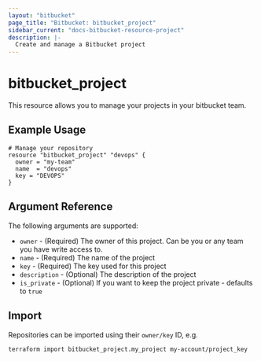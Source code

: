 ```yaml
---
layout: "bitbucket"
page_title: "Bitbucket: bitbucket_project"
sidebar_current: "docs-bitbucket-resource-project"
description: |-
  Create and manage a Bitbucket project
---
```



# bitbucket\_project

This resource allows you to manage your projects in your bitbucket team.

## Example Usage

```hcl
# Manage your repository
resource "bitbucket_project" "devops" {
  owner = "my-team"
  name  = "devops"
  key = "DEVOPS"
}
```

## Argument Reference

The following arguments are supported:

* `owner` - (Required) The owner of this project. Can be you or any team you have write access to.
* `name` - (Required) The name of the project
* `key` - (Required) The key used for this project
* `description` - (Optional) The description of the project
* `is_private` - (Optional) If you want to keep the project private - defaults to `true`

## Import

Repositories can be imported using their `owner/key` ID, e.g.

```sh
terraform import bitbucket_project.my_project my-account/project_key
```
